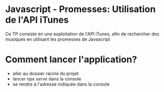 # Javascript - Promesses: Utilisation de l'API iTunes

Ce TP consiste en une exploitation de l'API iTunes, afin de rechercher des musiques en utilisant les promesses de Javascript


# Comment lancer l'application?

- aller au dossier racine du projet
- lancer *npx serve* dans la console
- se rendre à l'adresse indiquée dans la console